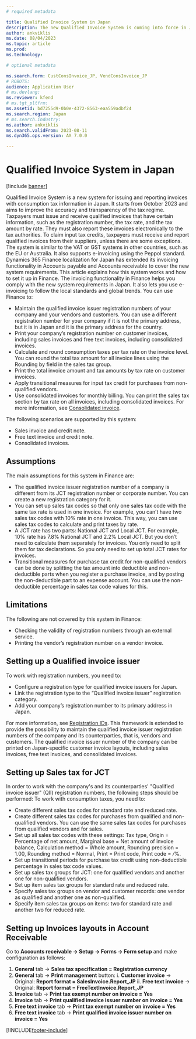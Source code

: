 ```yaml
---
# required metadata

title: Qualified Invoice System in Japan
description: The new Qualified Invoice System is coming into force in Japan from October 1, 2023. This article provides information about this Qualified Invoice System, and explains how it works.
author: ankviklis
ms.date: 08/04/2023
ms.topic: article
ms.prod: 
ms.technology: 

# optional metadata

ms.search.form: CustConsInvoice_JP, VendConsInvoice_JP
# ROBOTS: 
audience: Application User
# ms.devlang: 
ms.reviewer: kfend
# ms.tgt_pltfrm: 
ms.assetid: bd7255d9-0b0e-4372-8563-eaa559adbf24
ms.search.region: Japan
# ms.search.industry: 
ms.author: ankviklis 
ms.search.validFrom: 2023-08-11
ms.dyn365.ops.version: AX 7.0.0

---
```


# Qualified Invoice System in Japan

[!include [banner](../includes/banner.md)]

Qualified Invoice System is a new system for issuing and reporting invoices with consumption tax information in Japan. It starts from October 2023 and aims to improve the accuracy and transparency of the tax regime. Taxpayers must issue and receive qualified invoices that have certain information, such as the registration number, the tax rate, and the tax amount by rate. They must also report these invoices electronically to the tax authorities. To claim input tax credits, taxpayers must receive and report qualified invoices from their suppliers, unless there are some exceptions. The system is similar to the VAT or GST systems in other countries, such as the EU or Australia. It also supports e-invoicing using the Peppol standard.
Dynamics 365 Finance localization for Japan has extended its invoicing functionality in Accounts payable and Accounts receivable to cover the new system requirements. This article explains how this system works and how to set it up in Finance.
The invoicing functionality in Finance helps you comply with the new system requirements in Japan. It also lets you use e-invoicing to follow the local standards and global trends. You can use Finance to:
- Maintain the qualified invoice issuer registration numbers of your company and your vendors and customers. You can use a different registration number for your company if it is not the primary address, but it is in Japan and it is the primary address for the country.
- Print your company’s registration number on customer invoices, including sales invoices and free text invoices, including consolidated invoices.
- Calculate and round consumption taxes per tax rate on the invoice level. You can round the total tax amount for all invoice lines using the Rounding by field in the sales tax group.
- Print the total invoice amount and tax amounts by tax rate on customer invoices.
- Apply transitional measures for input tax credit for purchases from non-qualified vendors.
- Use consolidated invoices for monthly billing. You can print the sales tax section by tax rate on all invoices, including consolidated invoices. For more information, see [Consolidated invoice](/dynamics365/finance/localizations/apac-jpn-consolidate-invoices).

The following scenarios are supported by this system:
- Sales invoice and credit note.
- Free text invoice and credit note.
- Consolidated invoices.

## Assumptions
The main assumptions for this system in Finance are:
- The qualified invoice issuer registration number of a company is different from its JCT registration number or corporate number. You can create a new registration category for it.
- You can set up sales tax codes so that only one sales tax code with the same tax rate is used in one invoice. For example, you can’t have two sales tax codes with 10% rate in one invoice. This way, you can use sales tax codes to calculate and print taxes by rate.
- A JCT rate has two parts: National JCT and Local JCT. For example, 10% rate has 7.8% National JCT and 2.2% Local JCT. But you don’t need to calculate them separately for invoices. You only need to split them for tax declarations. So you only need to set up total JCT rates for invoices.
- Transitional measures for purchase tax credit for non-qualified vendors can be done by splitting the tax amount into deductible and non-deductible parts when you register a purchase invoice, and by posting the non-deductible part to an expense account. You can use the non-deductible percentage in sales tax code values for this.

## Limitations
The following are not covered by this system in Finance:
- Checking the validity of registration numbers through an external service.
- Printing the vendor’s registration number on a vendor invoice.

## Setting up a Qualified invoice issuer
To work with registration numbers, you need to:
- Configure a registration type for qualified invoice issuers for Japan.
- Link the registration type to the “Qualified invoice issuer” registration category.
- Add your company’s registration number to its primary address in Japan.

For more information, see [Registration IDs](/dynamics365/finance/localizations/emea-registration-ids). This framework is extended to provide the possibility to maintain the qualified invoice issuer registration numbers of the company and its counterparties, that is, vendors and customers. The qualified invoice issuer number of the company can be printed on Japan-specific customer invoice layouts, including sales invoices, free text invoices, and consolidated invoices.

## Setting up Sales tax for JCT
In order to work with the company's and its counterparties' "Qualified invoice issuer" (QII) registration numbers, the following steps should be performed:
To work with consumption taxes, you need to:
- Create different sales tax codes for standard rate and reduced rate.
- Create different sales tax codes for purchases from qualified and non-qualified vendors. You can use the same sales tax codes for purchases from qualified vendors and for sales.
- Set up all sales tax codes with these settings: Tax type, Origin = Percentage of net amount, Marginal base = Net amount of invoice balance, Calculation method = Whole amount, Rounding precision = 1.00, Rounding method = Normal, Print = Print code, Print code = */<JCT rate/>*%.
- Set up transitional periods for purchase tax credit using non-deductible percentage in sales tax code values.
- Set up sales tax groups for JCT: one for qualified vendors and another one for non-qualified vendors.
- Set up item sales tax groups for standard rate and reduced rate.
- Specify sales tax groups on vendor and customer records: one vendor as qualified and another one as non-qualified.
- Specify item sales tax groups on items: two for standard rate and another two for reduced rate.

## Setting up Invoices layouts in Account Receivable
Go to **Accounts receivable -> Setup -> Forms -> Form setup** and make configuration as follows:
1. **General** tab -> **Sales tax specification = Registration currency**
1. **General** tab -> **Print management** button:
    i. **Customer invoice** -> Original: **Report format = SalesInvoice.Report_JP**
    ii. **Free text invoice** -> Original: **Report format = FreeTextInvoice.Report_JP**
1. **Invoice** tab -> **Print tax exempt number on invoice = Yes**
1. **Invoice** tab -> **Print qualified invoice issuer number on invoice = Yes**
1. **Free text invoice** tab -> **Print tax exempt number on invoice = Yes**
1. **Free text invoice** tab -> **Print qualified invoice issuer number on invoice = Yes**



[!INCLUDE[footer-include](../../includes/footer-banner.md)]
